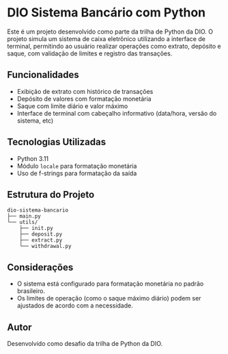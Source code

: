 # DIO Sistema Bancário com Python

Este é um projeto desenvolvido como parte da trilha de Python da DIO. O projeto simula um sistema de caixa eletrônico utilizando a interface de terminal, permitindo ao usuário realizar operações como extrato, depósito e saque, com validação de limites e registro das transações.

## Funcionalidades

- Exibição de extrato com histórico de transações
- Depósito de valores com formatação monetária
- Saque com limite diário e valor máximo
- Interface de terminal com cabeçalho informativo (data/hora, versão do sistema, etc)

## Tecnologias Utilizadas

- Python 3.11
- Módulo `locale` para formatação monetária
- Uso de f-strings para formatação da saída

## Estrutura do Projeto

```
dio-sistema-bancario
├── main.py
└── utils/
    ├── init.py
    ├── deposit.py
    ├── extract.py
    └── withdrawal.py
```

## Considerações

- O sistema está configurado para formatação monetária no padrão brasileiro.
- Os limites de operação (como o saque máximo diário) podem ser ajustados de acordo com a necessidade.

## Autor

Desenvolvido como desafio da trilha de Python da DIO.
